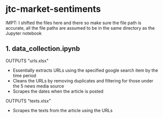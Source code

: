 # jtc-market-sentiments
IMPT: I shifted the files here and there so make sure the file path is accurate, all the file paths are assumed to be in the same directory as the Jupyter notebook

## 1. data_collection.ipynb
OUTPUTS "urls.xlsx"

- Essentially extracts URLs using the specified google search item by the time period 
- Cleans the URLs by removing duplicates and filtering for those under the 5 news media source
- Scrapes the dates when the article is posted

OUTPUTS "texts.xlsx"
- Scrapes the texts from the article using the URLs
